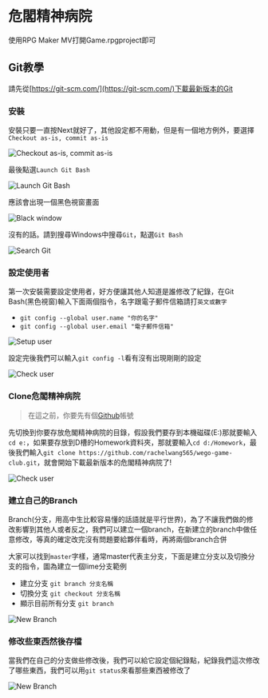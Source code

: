 # 危閣精神病院

使用RPG Maker MV打開Game.rpgproject即可

## Git教學
請先從[https://git-scm.com/](https://git-scm.com/)下載最新版本的Git

### 安裝
安裝只要一直按Next就好了，其他設定都不用動，但是有一個地方例外，要選擇`Checkout as-is, commit as-is`

![Checkout as-is, commit as-is](/README/install/7.jpg)

最後點選`Launch Git Bash`

![Launch Git Bash](/README/install/10.jpg)

應該會出現一個黑色視窗畫面

![Black window](/README/install/11.jpg)

沒有的話。請到搜尋Windows中搜尋`Git`，點選`Git Bash`

![Search Git](/README/install/12.jpg)

### 設定使用者
第一次安裝需要設定使用者，好方便讓其他人知道是誰修改了紀錄，在Git Bash(黑色視窗)輸入下面兩個指令，名字跟電子郵件信箱請打`英文或數字`
+ `git config --global user.name "你的名字"`
+ `git config --global user.email "電子郵件信箱"`

![Setup user](/README/setup/1.jpg)

設定完後我們可以輸入`git config -l`看有沒有出現剛剛的設定

![Check user](/README/setup/2.jpg)

### Clone危閣精神病院
> 在這之前，你要先有個[Github](https://github.com/)帳號

先切換到你要存放危閣精神病院的目錄，假設我們要存到本機磁碟(E:)那就要輸入`cd e:`，如果要存放到D槽的Homework資料夾，那就要輸入`cd d:/Homework`，最後我們輸入`git clone https://github.com/rachelwang565/wego-game-club.git`，就會開始下載最新版本的危閣精神病院了!

![Check user](/README/clone/1.jpg)

### 建立自己的Branch

Branch(分支，用高中生比較容易懂的話語就是平行世界)，為了不讓我們做的修改影響到其他人或者反之，我們可以建立一個branch，在新建立的branch中做任意修改，等真的確定改完沒有問題要給夥伴看時，再將兩個branch合併

大家可以找到`master`字樣，通常master代表主分支，下面是建立分支以及切換分支的指令，圖為建立一個lime分支範例

+ 建立分支 `git branch 分支名稱`
+ 切換分支 `git checkout 分支名稱`
+ 顯示目前所有分支 `git branch`

![New Branch](/README/branch/1.jpg)

### 修改些東西然後存檔
當我們在自己的分支做些修改後，我們可以給它設定個紀錄點，紀錄我們這次修改了哪些東西，我們可以用`git status`來看那些東西被修改了

![New Branch](/README/add_commit/1.jpg)
